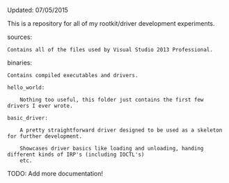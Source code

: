 Updated: 07/05/2015

This is a repository for all of my rootkit/driver development experiments.

sources:

	Contains all of the files used by Visual Studio 2013 Professional.

binaries:

	Contains compiled executables and drivers.

	hello_world:

		Nothing too useful, this folder just contains the first few drivers I ever wrote.

	basic_driver:

		A pretty straightforward driver designed to be used as a skeleton for further development.

		Showcases driver basics like loading and unloading, handing different kinds of IRP's (including IOCTL's)
		etc.


TODO: Add more documentation!